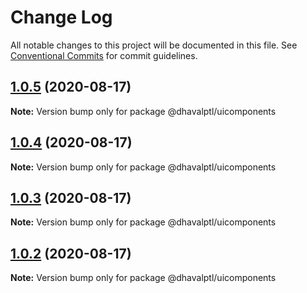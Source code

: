 # Change Log

All notable changes to this project will be documented in this file.
See [Conventional Commits](https://conventionalcommits.org) for commit guidelines.

## [1.0.5](https://github.com/dhavalptl/monorepo-app/compare/@dhavalptl/uicomponents@1.0.4...@dhavalptl/uicomponents@1.0.5) (2020-08-17)

**Note:** Version bump only for package @dhavalptl/uicomponents





## [1.0.4](https://github.com/dhavalptl/monorepo-app/compare/@dhavalptl/uicomponents@1.0.3...@dhavalptl/uicomponents@1.0.4) (2020-08-17)

**Note:** Version bump only for package @dhavalptl/uicomponents





## [1.0.3](https://github.com/dhavalptl/monorepo-app/compare/@dhavalptl/uicomponents@1.0.2...@dhavalptl/uicomponents@1.0.3) (2020-08-17)

**Note:** Version bump only for package @dhavalptl/uicomponents





## [1.0.2](https://github.com/dhavalptl/monorepo-app/compare/@dhavalptl/uicomponents@1.0.1...@dhavalptl/uicomponents@1.0.2) (2020-08-17)

**Note:** Version bump only for package @dhavalptl/uicomponents
